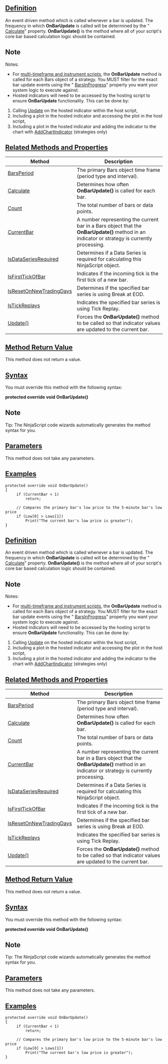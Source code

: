 ## [Definition](https://developer.ninjatrader.com/docs/desktop/onbarupdate\#definition)

An event driven method which is called whenever a bar is updated. The frequency in which **OnBarUpdate** is called will be determined by the " [Calculate](https://developer.ninjatrader.com/docs/desktop/calculate)" property. **OnBarUpdate()** is the method where all of your script's core bar based calculation logic should be contained.

## Note

Notes:

- For [multi-timeframe and instrument scripts](https://developer.ninjatrader.com/docs/desktop/multi_time_frame_instruments), the **OnBarUpdate** method is called for each Bars object of a strategy. You MUST filter for the exact bar update events using the " [BarsInProgress](https://developer.ninjatrader.com/docs/desktop/barsinprogress)" property you want your system logic to execute against.
- Hosted indicators will need to be accessed by the hosting script to ensure **OnBarUpdate** functionality. This can be done by:
1. Calling [Update](https://developer.ninjatrader.com/docs/desktop/update) on the hosted indicator within the host script,
2. Including a plot in the hosted indicator and accessing the plot in the host script,
3. Including a plot in the hosted indicator and adding the indicator to the chart with [AddChartIndicator](https://developer.ninjatrader.com/docs/desktop/addchartindicator) (strategies only)

## [Related Methods and Properties](https://developer.ninjatrader.com/docs/desktop/onbarupdate\#related-methods-and-properties)

| Method | Description |
| --- | --- |
| [BarsPeriod](https://developer.ninjatrader.com/docs/desktop/barsperiod) | The primary Bars object time frame (period type and interval). |
| [Calculate](https://developer.ninjatrader.com/docs/desktop/calculate) | Determines how often **OnBarUpdate()** is called for each bar. |
| [Count](https://developer.ninjatrader.com/docs/desktop/count) | The total number of bars or data points. |
| [CurrentBar](https://developer.ninjatrader.com/docs/desktop/currentbar) | A number representing the current bar in a Bars object that the **OnBarUpdate()** method in an indicator or strategy is currently processing. |
| [IsDataSeriesRequired](https://developer.ninjatrader.com/docs/desktop/isdataseriesrequired) | Determines if a Data Series is required for calculating this NinjaScript object. |
| [IsFirstTickOfBar](https://developer.ninjatrader.com/docs/desktop/isfirsttickofbar) | Indicates if the incoming tick is the first tick of a new bar. |
| [IsResetOnNewTradingDays](https://developer.ninjatrader.com/docs/desktop/isresetonnewtradingdays) | Determines if the specified bar series is using Break at EOD. |
| [IsTickReplays](https://developer.ninjatrader.com/docs/desktop/istickreplays) | Indicates the specified bar series is using Tick Replay. |
| [Update()](https://developer.ninjatrader.com/docs/desktop/update) | Forces the **OnBarUpdate()** method to be called so that indicator values are updated to the current bar. |

## [Method Return Value](https://developer.ninjatrader.com/docs/desktop/onbarupdate\#method-return-value)

This method does not return a value.

## [Syntax](https://developer.ninjatrader.com/docs/desktop/onbarupdate\#syntax)

You must override this method with the following syntax:

**protected override void OnBarUpdate()**

## Note

Tip: The NinjaScript code wizards automatically generates the method syntax for you.

## [Parameters](https://developer.ninjatrader.com/docs/desktop/onbarupdate\#parameters)

This method does not take any parameters.

## [Examples](https://developer.ninjatrader.com/docs/desktop/onbarupdate\#examples)

```jsx-150469391 csharp
protected override void OnBarUpdate()
{
     if (CurrentBar < 1)
         return;

     // Compares the primary bar's low price to the 5-minute bar's low price
     if (Low[0] > Lows[1])
         Print("The current bar's low price is greater");
}

```

## [Definition](https://developer.ninjatrader.com/docs/desktop/onbarupdate\#definition)

An event driven method which is called whenever a bar is updated. The frequency in which **OnBarUpdate** is called will be determined by the " [Calculate](https://developer.ninjatrader.com/docs/desktop/calculate)" property. **OnBarUpdate()** is the method where all of your script's core bar based calculation logic should be contained.

## Note

Notes:

- For [multi-timeframe and instrument scripts](https://developer.ninjatrader.com/docs/desktop/multi_time_frame_instruments), the **OnBarUpdate** method is called for each Bars object of a strategy. You MUST filter for the exact bar update events using the " [BarsInProgress](https://developer.ninjatrader.com/docs/desktop/barsinprogress)" property you want your system logic to execute against.
- Hosted indicators will need to be accessed by the hosting script to ensure **OnBarUpdate** functionality. This can be done by:
1. Calling [Update](https://developer.ninjatrader.com/docs/desktop/update) on the hosted indicator within the host script,
2. Including a plot in the hosted indicator and accessing the plot in the host script,
3. Including a plot in the hosted indicator and adding the indicator to the chart with [AddChartIndicator](https://developer.ninjatrader.com/docs/desktop/addchartindicator) (strategies only)

## [Related Methods and Properties](https://developer.ninjatrader.com/docs/desktop/onbarupdate\#related-methods-and-properties)

| Method | Description |
| --- | --- |
| [BarsPeriod](https://developer.ninjatrader.com/docs/desktop/barsperiod) | The primary Bars object time frame (period type and interval). |
| [Calculate](https://developer.ninjatrader.com/docs/desktop/calculate) | Determines how often **OnBarUpdate()** is called for each bar. |
| [Count](https://developer.ninjatrader.com/docs/desktop/count) | The total number of bars or data points. |
| [CurrentBar](https://developer.ninjatrader.com/docs/desktop/currentbar) | A number representing the current bar in a Bars object that the **OnBarUpdate()** method in an indicator or strategy is currently processing. |
| [IsDataSeriesRequired](https://developer.ninjatrader.com/docs/desktop/isdataseriesrequired) | Determines if a Data Series is required for calculating this NinjaScript object. |
| [IsFirstTickOfBar](https://developer.ninjatrader.com/docs/desktop/isfirsttickofbar) | Indicates if the incoming tick is the first tick of a new bar. |
| [IsResetOnNewTradingDays](https://developer.ninjatrader.com/docs/desktop/isresetonnewtradingdays) | Determines if the specified bar series is using Break at EOD. |
| [IsTickReplays](https://developer.ninjatrader.com/docs/desktop/istickreplays) | Indicates the specified bar series is using Tick Replay. |
| [Update()](https://developer.ninjatrader.com/docs/desktop/update) | Forces the **OnBarUpdate()** method to be called so that indicator values are updated to the current bar. |

## [Method Return Value](https://developer.ninjatrader.com/docs/desktop/onbarupdate\#method-return-value)

This method does not return a value.

## [Syntax](https://developer.ninjatrader.com/docs/desktop/onbarupdate\#syntax)

You must override this method with the following syntax:

**protected override void OnBarUpdate()**

## Note

Tip: The NinjaScript code wizards automatically generates the method syntax for you.

## [Parameters](https://developer.ninjatrader.com/docs/desktop/onbarupdate\#parameters)

This method does not take any parameters.

## [Examples](https://developer.ninjatrader.com/docs/desktop/onbarupdate\#examples)

```jsx-150469391 csharp
protected override void OnBarUpdate()
{
     if (CurrentBar < 1)
         return;

     // Compares the primary bar's low price to the 5-minute bar's low price
     if (Low[0] > Lows[1])
         Print("The current bar's low price is greater");
}

```